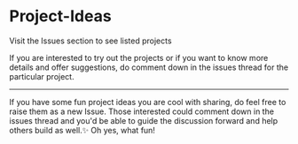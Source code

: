 # Project-Ideas

Visit the Issues section to see listed projects

If you are interested to try out the projects or if you want to know more details and offer suggestions, do comment down in the issues thread for the particular project.

---

If you have some fun project ideas you are cool with sharing, do feel free to raise them as a new Issue. Those interested could comment down in the issues thread and you'd be able to guide the discussion forward and help others build as well.✨ Oh yes, what fun!
